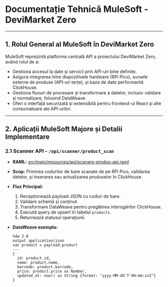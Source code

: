 # Documentație Tehnică MuleSoft - DeviMarket Zero

---

## 1. Rolul General al MuleSoft în DeviMarket Zero

MuleSoft reprezintă platforma centrală API a proiectului DeviMarket Zero, având rolul de a:

- Gestiona accesul la date și servicii prin API-uri bine definite.
- Asigura integrarea între dispozitivele hardware (RPi Pico), sursele externe de produse (API-uri terțe), și baza de date performantă ClickHouse.
- Gestiona fluxuri de procesare și transformare a datelor, inclusiv validare și normalizare, folosind DataWeave.
- Oferi o interfață securizată și extensibilă pentru frontend-ul React și alte consumatoare ale API-urilor.

---

## 2. Aplicații MuleSoft Majore și Detalii Implementare

### 2.1 Scanner API - `/api/scanner/product_scan`

- **RAML:** [src/main/resources/api/scanare-produs-api.raml](https://github.com/Serathill/devi-market-zero/blob/0b3800f87bd10e6c4dacc1d3bd1e4cea833bc141/src/main/resources/api/scanare-produs-api.raml)
  
  
- **Scop:** Primirea codurilor de bare scanate de pe RPi Pico, validarea datelor, și inserarea sau actualizarea produselor în ClickHouse.

- **Flux Principal:**

  1. Recepționează payload JSON cu coduri de bare.
  2. Validare schemă și conținut.
  3. Transformare DataWeave pentru pregătirea interogărilor ClickHouse.
  4. Execută query de upsert în tabelul `products`.
  5. Returnează statusul operațiunii.

- **DataWeave exemplu:**

  ```dw
  %dw 2.0
  output application/json
  var product = payload.product
  ---
  {
    id: product.id,
    name: product.name,
    barcode: product.barcode,
    price: product.price as Number,
    updated_at: now() as String {format: "yyyy-MM-dd'T'HH:mm:ssZ"}
  }
